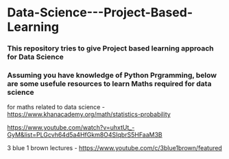 # Data-Science---Project-Based-Learning
### This repository tries to give Project based learning approach for Data Science
### Assuming you have knowledge of Python Prgramming, below are some usefule resources to learn Maths required for data science 

for maths related to data science - https://www.khanacademy.org/math/statistics-probability

https://www.youtube.com/watch?v=uhxtUt_-GyM&list=PLGcvh64d5a4HfGkm8O4SIqbrS5HFaaM3B

3 blue 1 brown lectures - https://www.youtube.com/c/3blue1brown/featured
